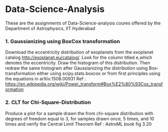 # Data-Science-Analysis
These are the assignments of Data-Science-analysis coures offered by the Department of Astrophysics, IIT Hyderabad

### 1. Gaussianizing using BoxCox transformation
Download the eccentricity distribution of exoplanets from the exoplanet catalog http://exoplanet.eu/catalog/. Look for the column titled e,which denotes the eccentricity. Draw the histogram of this distribution. Then redraw the same histogram after Gaussianizing the distribution using Box-transformation either using scipy.stats.boxcox or from first principles using the equations in arXiv:1508.00931
Ref : https://en.wikipedia.org/wiki/Power_transform#Box%E2%80%93Cox_transformation


### 2. CLT for Chi-Square-Distribution
Produce a plot for a sample drawn the from chi-square distribution with degrees of freedom equal to 3, for samples drawn once, 5 times, and 10 times and verify the Central Limit Theorem
Ref : AstroML book fig 3.20







